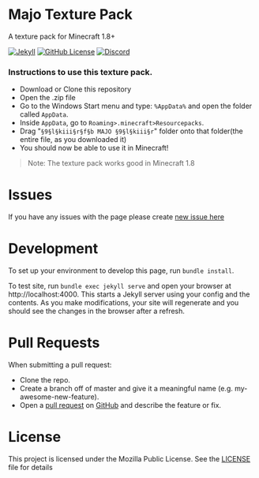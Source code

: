 # Majo Texture Pack
A texture pack for Minecraft 1.8+

[![Jekyll](https://github.com/igorkowalczyk/txt/workflows/Jekyll/badge.svg)](https://igorkowalczyk.github.io/txt)
[![GitHub License](https://img.shields.io/github/license/igorkowalczyk/txt?color=%2334D058&logo=github&logoColor=959DA5&labelColor=24292E)](https://igorkowalczyk.github.io/txt)
[![Discord](https://img.shields.io/discord/666599184844980224?color=%2334D058&logo=discord&logoColor=7289da&labelColor=24292E)](https://igorkowalczyk.github.io/majobot/server)

### Instructions to use this texture pack.

 - Download or Clone this repository
 - Open the .zip file
 - Go to the Windows Start menu and type: `%AppData%` and open the folder called `AppData`.
 - Inside `AppData`, go to `Roaming>.minecraft>Resourcepacks`.
 - Drag "`§9§l§kiii§r§f§b MAJO §9§l§kiii§r`" folder onto that folder(the entire file, as you downloaded it)
 - You should now be able to use it in Minecraft!
 
> Note: The texture pack works good in Minecraft 1.8

# Issues
If you have any issues with the page please create [new issue here](https://github.com/igorkowalczyk/txt/issues)

# Development
To set up your environment to develop this page, run `bundle install`.

To test site, run `bundle exec jekyll serve` and open your browser at http://localhost:4000. This starts a Jekyll server using your config and the contents. As you make modifications, your site will regenerate and you should see the changes in the browser after a refresh.

# Pull Requests
When submitting a pull request:

- Clone the repo.
- Create a branch off of master and give it a meaningful name (e.g. my-awesome-new-feature).
- Open a [pull request](https://github.com/igorkowalczyk/txt/pulls) on [GitHub](https://github.com) and describe the feature or fix.

# License
This project is licensed under the Mozilla Public License. See the [LICENSE](https://github.com/igorkowalczyk/txt/blob/master/license.md) file for details
